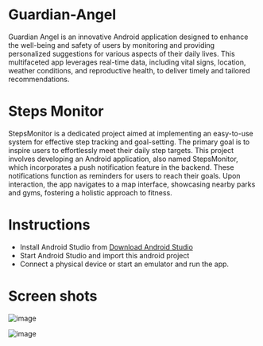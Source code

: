 # Guardian-Angel

Guardian Angel is an innovative Android application designed to enhance the well-being and safety of users by monitoring and providing personalized suggestions for various aspects of their daily lives. This multifaceted app leverages real-time data, including vital signs, location, weather conditions, and reproductive health, to deliver timely and tailored recommendations.

# Steps Monitor

StepsMonitor is a dedicated project aimed at implementing an easy-to-use system for effective step tracking and goal-setting. The primary goal is to inspire users to effortlessly meet their daily step targets. This project involves developing an Android application, also named StepsMonitor, which incorporates a push notification feature in the backend. These notifications function as reminders for users to reach their goals. Upon interaction, the app navigates to a map interface, showcasing nearby parks and gyms, fostering a holistic approach to fitness.

# Instructions

- Install Android Studio from [Download Android Studio](https://developer.android.com/studio#get-android-studio)
- Start Android Studio and import this android project
- Connect a physical device or start an emulator and run the app.

# Screen shots

![image](https://github.com/Shikhar97/Guardian-Angel/assets/33751325/1cac0c21-7d0e-4600-b26d-05748ea6a925)

![image](https://github.com/Shikhar97/Guardian-Angel/assets/33751325/ae2a2488-7a0a-4019-bccd-902950b65cb9)


